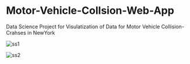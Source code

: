 # Motor-Vehicle-Collsion-Web-App
Data Science Project for Visulatization of Data for Motor Vehicle Collision-Crahses in NewYork

![ss1](https://user-images.githubusercontent.com/34651962/81389244-2187d400-9137-11ea-88ba-3e099e502896.JPG)

![ss2](https://user-images.githubusercontent.com/34651962/81389164-06b55f80-9137-11ea-89e5-90a988335553.JPG)
